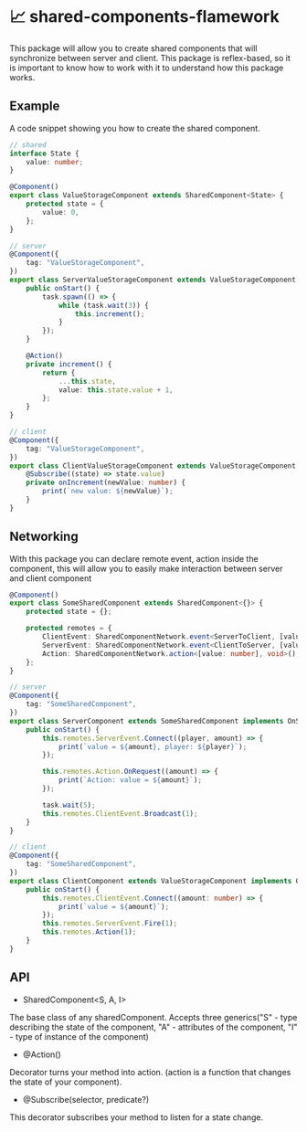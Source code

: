 # 📈 shared-components-flamework
This package will allow you to create shared components that will synchronize between server and client. 
This package is reflex-based, so it is important to know how to work with it to understand how this package works.

## Example
A code snippet showing you how to create the shared component.

```ts
// shared
interface State {
	value: number;
}

@Component()
export class ValueStorageComponent extends SharedComponent<State> {
	protected state = {
		value: 0,
	};
}

// server
@Component({
	tag: "ValueStorageComponent",
})
export class ServerValueStorageComponent extends ValueStorageComponent implements OnStart {
	public onStart() {
		task.spawn(() => {
			while (task.wait(3)) {
				this.increment();
			}
		});
	}

	@Action()
	private increment() {
		return {
			...this.state,
			value: this.state.value + 1,
		};
	}
}

// client
@Component({
	tag: "ValueStorageComponent",
})
export class ClientValueStorageComponent extends ValueStorageComponent {
	@Subscribe((state) => state.value)
	private onIncrement(newValue: number) {
		print(`new value: ${newValue}`);
	}
}

```

## Networking
With this package you can declare remote event, action inside the component, this will allow you to easily make interaction between server and client component 

```ts
@Component()
export class SomeSharedComponent extends SharedComponent<{}> {
	protected state = {};

	protected remotes = {
		ClientEvent: SharedComponentNetwork.event<ServerToClient, [value: number]>(),
		ServerEvent: SharedComponentNetwork.event<ClientToServer, [value: number]>(),
		Action: SharedComponentNetwork.action<[value: number], void>(),
	};
}

// server
@Component({
	tag: "SomeSharedComponent",
})
export class ServerComponent extends SomeSharedComponent implements OnStart {
	public onStart() {
		this.remotes.ServerEvent.Connect((player, amount) => {
			print(`value = ${amount}, player: ${player}`);
		});

		this.remotes.Action.OnRequest((amount) => {
			print(`Action: value = ${amount}`);
		});

		task.wait(5);
		this.remotes.ClientEvent.Broadcast(1);
	}
}

// client
@Component({
	tag: "SomeSharedComponent",
})
export class ClientComponent extends ValueStorageComponent implements OnStart {
	public onStart() {
		this.remotes.ClientEvent.Connect((amount: number) => {
			print(`value = ${amount}`);
		});
		this.remotes.ServerEvent.Fire(1);
		this.remotes.Action(1);
	}
}
```

## API

* SharedComponent<S, A, I>

The base class of any sharedComponent. 
Accepts three generics("S" - type describing the state of the component, "A" - attributes of the component, "I" - type of instance of the component)

* @Action()
  
Decorator turns your method into action. (action is a function that changes the state of your component).

* @Subscribe(selector, predicate?)
  
This decorator subscribes your method to listen for a state change.

